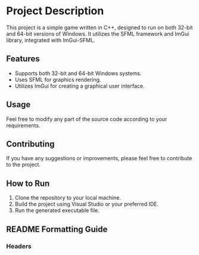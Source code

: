 # Project Description

This project is a simple game written in C++, designed to run on both 32-bit and 64-bit versions of Windows. It utilizes the SFML framework and ImGui library, integrated with ImGui-SFML.

## Features
- Supports both 32-bit and 64-bit Windows systems.
- Uses SFML for graphics rendering.
- Utilizes ImGui for creating a graphical user interface.

## Usage
Feel free to modify any part of the source code according to your requirements.

## Contributing
If you have any suggestions or improvements, please feel free to contribute to the project.

## How to Run
1. Clone the repository to your local machine.
2. Build the project using Visual Studio or your preferred IDE.
3. Run the generated executable file.

## README Formatting Guide

### Headers
